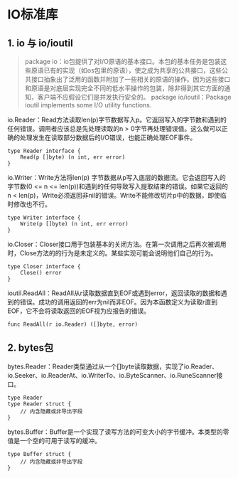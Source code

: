 ﻿# IO标准库 #

## 1. io 与 io/ioutil ##

> package io：io包提供了对I/O原语的基本接口。本包的基本任务是包装这些原语已有的实现（如os包里的原语），使之成为共享的公共接口，这些公共接口抽象出了泛用的函数并附加了一些相关的原语的操作。因为这些接口和原语是对底层实现完全不同的低水平操作的包装，除非得到其它方面的通知，客户端不应假设它们是并发执行安全的。
> package io/ioutil：Package ioutil implements some I/O utility functions.

io.Reader：Read方法读取len(p)字节数据写入p。它返回写入的字节数和遇到的任何错误。调用者应该总是先处理读取的n > 0字节再处理错误值。这么做可以正确的处理发生在读取部分数据后的I/O错误，也能正确处理EOF事件。

```
type Reader interface {
    Read(p []byte) (n int, err error)
}
```

io.Writer：Write方法将len(p) 字节数据从p写入底层的数据流。它会返回写入的字节数(0 <= n <= len(p))和遇到的任何导致写入提取结束的错误。如果它返回的 n < len(p)，Write必须返回非nil的错误。Write不能修改切片p中的数据，即使临时修改也不行。

```
type Writer interface {
    Write(p []byte) (n int, err error)
}
```

io.Closer：Closer接口用于包装基本的关闭方法。在第一次调用之后再次被调用时，Close方法的的行为是未定义的。某些实现可能会说明他们自己的行为。

```
type Closer interface {
    Close() error
}
```

ioutil.ReadAll：ReadAll从r读取数据直到EOF或遇到error，返回读取的数据和遇到的错误。成功的调用返回的err为nil而非EOF。因为本函数定义为读取r直到EOF，它不会将读取返回的EOF视为应报告的错误。

```
func ReadAll(r io.Reader) ([]byte, error)
```

## 2. bytes包 ##

bytes.Reader：Reader类型通过从一个[]byte读取数据，实现了io.Reader、io.Seeker、io.ReaderAt、io.WriterTo、io.ByteScanner、io.RuneScanner接口。

```
type Reader
type Reader struct {
    // 内含隐藏或非导出字段
}
```

bytes.Buffer：Buffer是一个实现了读写方法的可变大小的字节缓冲。本类型的零值是一个空的可用于读写的缓冲。

```
type Buffer struct {
    // 内含隐藏或非导出字段
}
```
